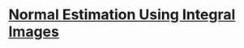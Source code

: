 # [Normal Estimation Using Integral Images](http://pointclouds.org/documentation/tutorials/normal_estimation_using_integral_images.php#normal-estimation-using-integral-images)

